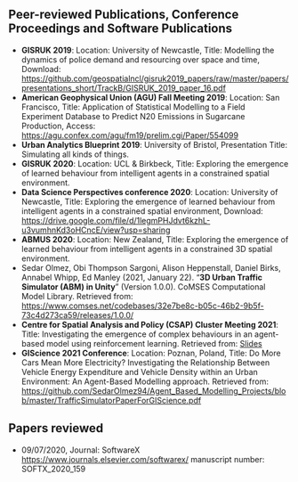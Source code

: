 ## Peer-reviewed Publications, Conference Proceedings and Software Publications


- **GISRUK 2019**: Location: University of Newcastle, Title: Modelling the dynamics of police demand and resourcing over space and time, Download: https://github.com/geospatialncl/gisruk2019_papers/raw/master/papers/presentations_short/TrackB/GISRUK_2019_paper_16.pdf
- **American Geophysical Union (AGU) Fall Meeting 2019**: Location: San Francisco, Title: Application of Statistical Modelling to a Field Experiment Database to Predict N20 Emissions in Sugarcane Production, Access: https://agu.confex.com/agu/fm19/prelim.cgi/Paper/554099 
- **Urban Analytics Blueprint 2019**: University of Bristol, Presentation Title: Simulating all kinds of things.
- **GISRUK 2020**: Location: UCL & Birkbeck, Title: Exploring the emergence of learned behaviour from intelligent agents in a constrained spatial environment.
- **Data Science Perspectives conference 2020**: Location: University of Newcastle, Title: Exploring the emergence of learned behaviour from intelligent agents in a constrained spatial environment, Download: https://drive.google.com/file/d/1legmPHJdvt6kzhL-u3vumhnKd3oHCncE/view?usp=sharing
- **ABMUS 2020**: Location: New Zealand, Title: Exploring the emergence of learned behaviour from intelligent agents in a constrained 3D spatial environment.
- Sedar Olmez, Obi Thompson Sargoni, Alison Heppenstall, Daniel Birks, Annabel Whipp, Ed Manley (2021, January 22). “**3D Urban Traffic Simulator (ABM) in Unity**” (Version 1.0.0). CoMSES Computational Model Library. Retrieved from: https://www.comses.net/codebases/32e7be8c-b05c-46b2-9b5f-73c4d273ca59/releases/1.0.0/
- **Centre for Spatial Analysis and Policy (CSAP) Cluster Meeting 2021**: Title: Investigating the emergence of complex behaviours in an agent-based model using reinforcement learning. Retrieved from: <a href="https://github.com/SedarOlmez94/sedarolmez.git.io/blob/master/sedar_olmez_CSAP2021.pdf" target="_blank">Slides</a>
- **GIScience 2021 Conference**: Location: Poznan, Poland, Title: Do More Cars Mean More Electricity? Investigating the Relationship Between Vehicle Energy Expenditure and Vehicle Density within an Urban Environment: An Agent-Based Modelling approach. Retrieved from: https://github.com/SedarOlmez94/Agent_Based_Modelling_Projects/blob/master/TrafficSimulatorPaperForGIScience.pdf



## Papers reviewed
- 09/07/2020, Journal: SoftwareX https://www.journals.elsevier.com/softwarex/ manuscript number: SOFTX_2020_159

